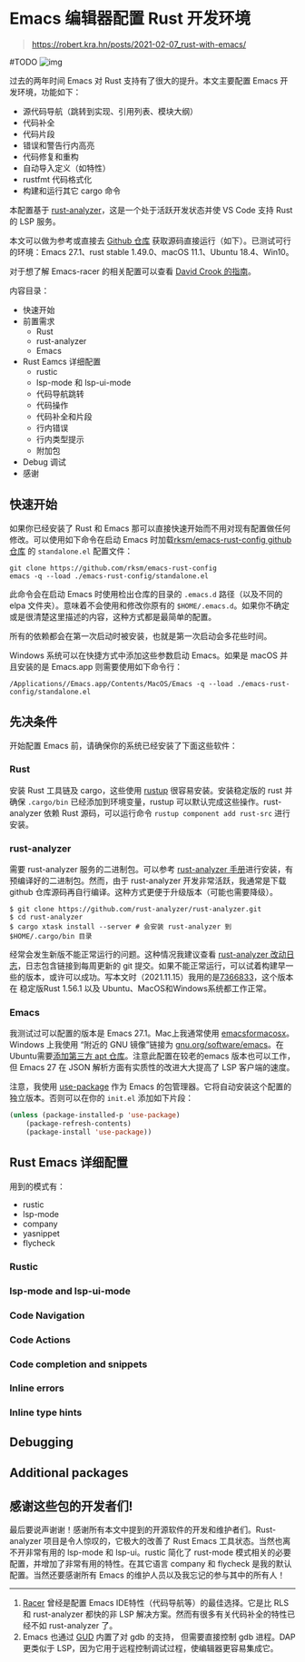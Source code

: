 # Emacs 编辑器配置 Rust 开发环境

> https://robert.kra.hn/posts/2021-02-07_rust-with-emacs/

#TODO
![img]()

过去的两年时间 Emacs 对 Rust 支持有了很大的提升。本文主要配置 Emacs 开发环境，功能如下：

* 源代码导航（跳转到实现、引用列表、模块大纲）
* 代码补全
* 代码片段
* 错误和警告行内高亮
* 代码修复和重构
* 自动导入定义（如特性）
* rustfmt 代码格式化
* 构建和运行其它 cargo 命令

本配置基于 [rust-analyzer](https://rust-analyzer.github.io/)，这是一个处于活跃开发状态并使 VS Code 支持 Rust 的 LSP 服务。

本文可以做为参考或直接去 [Github 仓库](https://github.com/rksm/emacs-rust-config) 获取源码直接运行（如下）。已测试可行的环境：Emacs 27.1、rust stable 1.49.0、macOS 11.1、Ubuntu 18.4、Win10。

对于想了解 Emacs-racer 的相关配置可以查看 [David Crook 的指南](https://github.crookster.org/my-emacs-rust-language-config/)。

内容目录：

* 快速开始
* 前置需求
	* Rust
	* rust-analyzer
	* Emacs
* Rust Eamcs 详细配置
  * rustic
  * lsp-mode 和 lsp-ui-mode
  * 代码导航跳转
  * 代码操作
  * 代码补全和片段
  * 行内错误
  * 行内类型提示
  * 附加包
* Debug 调试
* 感谢

## 快速开始

如果你已经安装了 Rust 和 Emacs 那可以直接快速开始而不用对现有配置做任何修改。可以使用如下命令在启动 Emacs 时加载[rksm/emacs-rust-config github 仓库](https://github.com/rksm/emacs-rust-config) 的 `standalone.el` 配置文件：

```shell
git clone https://github.com/rksm/emacs-rust-config
emacs -q --load ./emacs-rust-config/standalone.el
```

此命令会在启动 Emacs 时使用检出仓库的目录的 `.emacs.d` 路径（以及不同的 elpa 文件夹）。意味着不会使用和修改你原有的 `$HOME/.emacs.d`。如果你不确定或是很清楚这里描述的内容，这种方式都是最简单的配置。

所有的依赖都会在第一次启动时被安装，也就是第一次启动会多花些时间。

Windows 系统可以在快捷方式中添加这些参数启动 Emacs。如果是 macOS 并且安装的是 Emacs.app 则需要使用如下命令行：

```shell
/Applications//Emacs.app/Contents/MacOS/Emacs -q --load ./emacs-rust-config/standalone.el
```

## 先决条件

开始配置 Emacs 前，请确保你的系统已经安装了下面这些软件：

### Rust

安装 Rust 工具链及 cargo，这些使用 [rustup](https://rustup.rs/) 很容易安装。安装稳定版的 rust 并确保 `.cargo/bin` 已经添加到环境变量，rustup 可以默认完成这些操作。rust-analyzer 依赖 Rust 源码，可以运行命令 `rustup component add rust-src` 进行安装。

### rust-analyzer

需要 rust-analyzer 服务的二进制包。可以参考 [rust-analyzer 手册](https://rust-analyzer.github.io/manual.html#rust-analyzer-language-server-binary)进行安装，有预编译好的二进制包。然而，由于 rust-analyzer 开发非常活跃，我通常是下载 github 仓库源码再自行编译。这种方式更便于升级版本（可能也需要降级）。

```shell
$ git clone https://github.com/rust-analyzer/rust-analyzer.git
$ cd rust-analyzer
$ cargo xtask install --server # 会安装 rust-analyzer 到 $HOME/.cargo/bin 目录
```

经常会发生新版不能正常运行的问题。这种情况我建议查看 [rust-analyzer 改动日志](https://rust-analyzer.github.io/thisweek)，日志包含链接到每周更新的 git 提交。如果不能正常运行，可以试着构建早一些的版本，或许可以成功。写本文时（2021.11.15）我用的是[7366833](https://github.com/rust-analyzer/rust-analyzer/commit/73668334f05c3446b04116ccc3156240d2d8ab19)，这个版本在 稳定版Rust 1.56.1 以及 Ubuntu、MacOS和Windows系统都工作正常。

### Emacs

我测试过可以配置的版本是 Emacs 27.1。Mac上我通常使用 [emacsformacosx](https://emacsformacosx.com/)。Windows 上我使用 “附近的 GNU 镜像”链接为 [gnu.org/software/emacs](https://www.gnu.org/software/emacs/download.html)。在Ubuntu需要[添加第三方 apt 仓库](https://ubuntuhandbook.org/index.php/2020/09/install-emacs-27-1-ppa-ubuntu-20-04/)。注意此配置在较老的emacs 版本也可以工作，但 Emacs 27 在 JSON 解析方面有实质性的改进大大提高了 LSP 客户端的速度。

注意，我使用 [use-package](https://github.com/jwiegley/use-package) 作为 Emacs 的包管理器。它将自动安装这个配置的独立版本。否则可以在你的 `init.el` 添加如下片段：

```lisp
(unless (package-installed-p 'use-package)
	(package-refresh-contents)
	(package-install 'use-package))
```

## Rust Emacs 详细配置

用到的模式有：

* rustic
* lsp-mode
* company
* yasnippet
* flycheck

### Rustic



### lsp-mode and lsp-ui-mode

### Code Navigation

### Code Actions


### Code completion and snippets

### Inline errors

### Inline type hints

## Debugging

## Additional packages

## 感谢这些包的开发者们!

最后要说声谢谢！感谢所有本文中提到的开源软件的开发和维护者们。Rust-analyzer 项目是令人惊叹的，它极大的改善了 Rust Emacs 工具状态。当然也离不开非常有用的 lsp-mode 和 lsp-ui。rustic 简化了 rust-mode 模式相关的必要配置，并增加了非常有用的特性。在其它语言 company 和 flycheck 是我的默认配置。当然还要感谢所有 Emacs 的维护人员以及我忘记的参与其中的所有人！

---

1. [Racer](https://github.com/racer-rust/emacs-racer) 曾经是配置 Emacs IDE特性（代码导航等）的最佳选择。它是比 RLS 和 rust-analyzer 都快的非 LSP 解决方案。然而有很多有关代码补全的特性已经不如 rust-analyzer 了。
2. Emacs 也通过 [GUD](https://www.gnu.org/software/emacs/manual/html_node/emacs/GDB-Graphical-Interface.html) 内置了对 gdb 的支持， 但需要直接控制 gdb 进程。DAP 更类似于 LSP，因为它用于远程控制调试过程，使编辑器更容易集成它。



